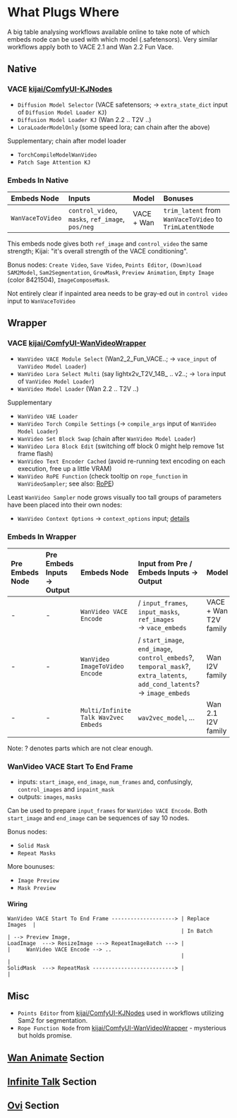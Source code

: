 # What Plugs Where

A big table analysing workflows available online to take note of which embeds node can be used with which model (.safetensors).
Very similar workflows apply both to VACE 2.1 and Wan 2.2 Fun Vace.

## Native

### VACE [kijai/ComfyUI-KJNodes](https://github.com/kijai/ComfyUI-KJNodes)

* `Diffusion Model Selector` (VACE safetensors; -> `extra_state_dict` input of `Diffusion Model Loader KJ`)
* `Diffusion Model Loader KJ` (Wan 2.2 .. T2V ..)
* `LoraLoaderModelOnly` (some speed lora; can chain after the above)

Supplementary; chain after model loader

* `TorchCompileModelWanVideo`
* `Patch Sage Attention KJ`

### Embeds In Native

| Embeds Node | Inputs | Model | Bonuses |
| :-- | :-- | :-- | :-- |
| `WanVaceToVideo` | `control_video`, `masks`, `ref_image`, `pos/neg` | VACE + Wan | `trim_latent` from `WanVaceToVideo` to `TrimLatentNode` |

This embeds node gives both `ref_image` and `control_video` the same strength; Kijai: "it's overall strength of the VACE conditioning".

Bonus nodes: `Create Video`, `Save Video`, `Points Editor`, `(Down)Load SAM2Model`, `Sam2Segmentation`, `GrowMask`, `Preview Animation`, `Empty Image` (color 8421504), `ImageComposeMask`.

Not entirely clear if inpainted area needs to be gray-ed out in `control video` input to `WanVaceToVideo`

## Wrapper

### VACE [kijai/ComfyUI-WanVideoWrapper](https://github.com/kijai/ComfyUI-WanVideoWrapper)

* `WanVideo VACE Module Select` (Wan2_2_Fun_VACE..; -> `vace_input` of `VanVideo Model Loader`)
* `WanVideo Lora Select Multi` (say lightx2v_T2V_14B_ .. v2..; -> `lora` input of `VanVideo Model Loader`)
* `WanVideo Model Loader` (Wan 2.2 .. T2V ..)

Supplementary

* `WanVideo VAE Loader`
* `WanVideo Torch Compile Settings` (-> `compile_args` input of `WanVideo Model Loader`)
* `WanVideo Set Block Swap` (chain after `WanVideo Model Loader`)
* `WanVideo Lora Block Edit` (switching off block 0 might help remove 1st frame flash)
* `WanVideo Text Encoder Cached` (avoid re-running text encoding on each execution, free up a little VRAM)
* `WanVideo RoPE Function` (check tooltip on `rope_function` in `WanVideoSampler`; see also: [RoPE](hidden-knowledge.md#rope))

Least `WanVideo Sampler` node grows visually too tall groups of parameters have been placed into their own nodes:

* `WanVideo Context Options` -> `context_options` input; [details](what-plugs-where/context-options.md)

### Embeds In Wrapper

| Pre Embeds Node| Pre Embeds Inputs -> Output | Embeds Node | Input from Pre / Embeds Inputs -> Output | Model | WanVideo Sampler Input |
| :-- | :-- | :-- | :-- | :-- | :-- |
| - | - | `WanVideo VACE Encode` | / `input_frames`, `input_masks`, `ref_images`<br>-> `vace_embeds` | VACE + Wan T2V family | `image_embeds` |
| - | - | `WanVideo ImageToVideo Encode` | / `start_image`, `end_image`, `control_embeds`?, `temporal_mask`?, `extra_latents`, `add_cond_latents`?<br>-> `image_embeds` | Wan I2V family | `image_embeds` |
| - | - | `Multi/Infinite Talk Wav2vec Embeds` | `wav2vec_model`, ... |  Wan 2.1 I2V family | `image_embeds` |

Note: ? denotes parts which are not clear enough.

### WanVideo VACE Start To End Frame

* inputs: `start_image`, `end_image`, `num_frames` and, confusingly, `control_images` and `inpaint_mask`
* outputs: `images`, `masks`

Can be used to prepare `input_frames` for `WanVideo VACE Encode`.
Both `start_image` and `end_image` can be sequences of say 10 nodes.

Bonus nodes:

* `Solid Mask`
* `Repeat Masks`

More bounuses:

* `Image Preview`
* `Mask Preview`

#### Wiring

```
WanVideo VACE Start To End Frame --------------------> | Replace Images  |
                                                       | In Batch        | --> Preview Image,
LoadImage  ---> ResizeImage ---> RepeatImageBatch ---> |                 |     WanVideo VACE Encode --> ..
                                                       |                 |
SolidMask  ---> RepeatMask --------------------------> |                 |
```

## Misc

* `Points Editor` from [kijai/ComfyUI-KJNodes](https://github.com/kijai/ComfyUI-KJNodes) used in workflows utilizing Sam2 for segmentation.
* `Rope Function Node` from [kijai/ComfyUI-WanVideoWrapper](https://github.com/kijai/ComfyUI-WanVideoWrapper) - mysterious but holds promise.

## [Wan Animate](wan-animate.md#what-plugs-where) Section

## [Infinite Talk](infinite-talk.md) Section

## [Ovi](ovi.md) Section
